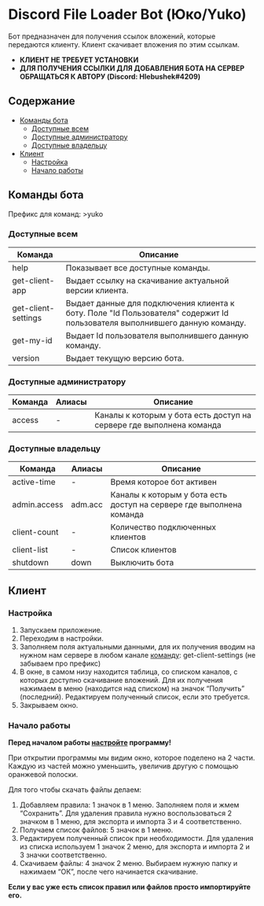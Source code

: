 # Discord File Loader Bot (Юко/Yuko)
Бот предназначен для получения ссылок вложений, которые передаются клиенту. Клиент скачивает вложения по этим ссылкам. 

- **КЛИЕНТ НЕ ТРЕБУЕТ УСТАНОВКИ**
- **ДЛЯ ПОЛУЧЕНИЯ ССЫЛКИ ДЛЯ ДОБАВЛЕНИЯ БОТА НА СЕРВЕР ОБРАЩАТЬСЯ К АВТОРУ (Discord: Hlebushek#4209)**

## Содержание
- [Команды бота](#команды-бота)
  - [Доступные всем](#доступные-всем)
  - [Доступные администратору](#доступные-администратору)
  - [Доступные владельцу](#доступные-владельцу)
- [Клиент](#клиент)
  - [Настройка](#настройка)
  - [Начало работы](#начало-работы)

## Команды бота
Префикс для команд: >yuko

### Доступные всем
Команда|Описание
---|---
help|Показывает все доступные команды.
get-client-app|Выдает ссылку на скачивание актуальной версии клиента.
get-client-settings|Выдает данные для подключения клиента к боту. Поле "Id Пользователя" содержит Id пользователя выполнившего данную команду.
get-my-id|Выдает Id пользователя выполнившего данную команду.
version|Выдает текущую версию бота.

### Доступные администратору
Команда|Алиасы|Описание
---|---|---
access|-|Каналы к которым у бота есть доступ на сервере где выполнена команда

### Доступные владельцу
Команда|Алиасы|Описание
---|---|---
active-time|-|Время которое бот активен
admin.access|adm.acc|Каналы к которым у бота есть доступ на сервере где выполнена команда
client-count|-|Количество подключенных клиентов
client-list|-|Список клиентов
shutdown|down|Выключить бота

## Клиент

### Настройка
1) Запускаем приложение.
2) Переходим в настройки.
3) Заполняем поля актуальными данными, для их получения вводим на нужном нам сервере в любом канале [команду](#доступные-всем): get-client-settings (не забываем про префикс)
4) В окне, в самом низу находится таблица, со списком каналов, с которых доступно скачивание вложений. Для их получения нажимаем в меню (находится над списком) на значок “Получить” (последний). Редактируем полученный список, если это требуется.
5) Закрываем окно.

### Начало работы
**Перед началом работы [настройте](#настройка) программу!**

При открытии программы мы видим окно, которое поделено на 2 части. Каждую из частей можно уменьшить, увеличив другую с помощью оранжевой полоски.

Для того чтобы скачать файлы делаем:
1) Добавляем правила: 1 значок в 1 меню.  Заполняем поля и жмем “Сохранить”. Для удаления правила нужно воспользоваться 2 значком в 1 меню, для экспорта и импорта 3 и 4 соответственно.
2) Получаем список файлов: 5 значок в 1 меню.
3) Редактируем полученный список при необходимости. Для удаления из списка используем 1 значок 2 меню, для экспорта и импорта 2 и 3 значки соответственно.
4) Скачиваем файлы: 4 значок 2 меню. Выбираем нужную папку и нажимаем “ОК”, после чего начинается скачивание.

**Если у вас уже есть список правил или файлов просто импортируйте его.**